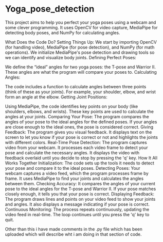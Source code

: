 # Yoga_pose_detection

This project aims to help you perfect your yoga poses using a webcam and some clever programming. It uses OpenCV for video capture, MediaPipe for detecting body poses, and NumPy for calculating angles.

What Does the Code Do?
Setting Things Up:
We start by importing OpenCV (for handling video), MediaPipe (for pose detection), and NumPy (for math operations).
We initialize MediaPipe's pose detection and drawing tools so we can identify and visualize body joints.
Defining Perfect Poses:

We define the “ideal” angles for two yoga poses: the T-pose and Warrior II. These angles are what the program will compare your poses to.
Calculating Angles:

The code includes a function to calculate angles between three points (think of these as your joints). For example, your shoulder, elbow, and wrist form an angle at the elbow.
Getting Joint Positions:

Using MediaPipe, the code identifies key points on your body (like shoulders, elbows, and wrists). These key points are used to calculate the angles at your joints.
Comparing Your Pose:
The program compares the angles of your pose to the ideal angles for the defined poses. If your angles are close enough to the ideal ones, the pose is considered correct.
Giving Feedback:
The program gives you visual feedback. It displays text on the screen to let you know if your pose is correct or not and highlights the joints with different colors.
Real-Time Pose Detection:
The program captures video from your webcam.
It processes each video frame to detect your pose and calculate the necessary angles.
It displays the video with feedback overlaid until you decide to stop by pressing the 'q' key.
How It All Works Together
Initialization:
The code sets up the tools it needs to detect your pose and compare it to the ideal poses.
Detecting Poses:
Your webcam captures a video feed, which the program processes frame by frame.
It uses MediaPipe to find your joints and calculates the angles between them.
Checking Accuracy:
It compares the angles of your current pose to the ideal angles for the T-pose and Warrior II.
If your pose matches closely enough, it tells you that your pose is correct.
Displaying Feedback:
The program draws lines and points on your video feed to show your joints and angles.
It also displays a message indicating if your pose is correct.
Continuous Monitoring:
The process repeats continuously, updating the video feed in real-time.
The loop continues until you press the 'q' key to quit.


Other than this i have made comments in the .py file which has been uploaded which will describe wht i am doing in that section of code.
